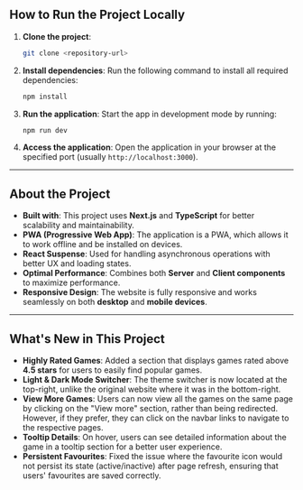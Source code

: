 ## How to Run the Project Locally

1. **Clone the project**:

   ```bash
   git clone <repository-url>
   ```

2. **Install dependencies**:
   Run the following command to install all required dependencies:

   ```bash
   npm install
   ```

3. **Run the application**:
   Start the app in development mode by running:

   ```bash
   npm run dev
   ```

4. **Access the application**:
   Open the application in your browser at the specified port (usually `http://localhost:3000`).

---

## About the Project

- **Built with**: This project uses **Next.js** and **TypeScript** for better scalability and maintainability.
- **PWA (Progressive Web App)**: The application is a PWA, which allows it to work offline and be installed on devices.
- **React Suspense**: Used for handling asynchronous operations with better UX and loading states.
- **Optimal Performance**: Combines both **Server** and **Client components** to maximize performance.
- **Responsive Design**: The website is fully responsive and works seamlessly on both **desktop** and **mobile devices**.

---

## What's New in This Project

- **Highly Rated Games**: Added a section that displays games rated above **4.5 stars** for users to easily find popular games.
- **Light & Dark Mode Switcher**: The theme switcher is now located at the top-right, unlike the original website where it was in the bottom-right.
- **View More Games**: Users can now view all the games on the same page by clicking on the "View more" section, rather than being redirected. However, if they prefer, they can click on the navbar links to navigate to the respective pages.
- **Tooltip Details**: On hover, users can see detailed information about the game in a tooltip section for a better user experience.
- **Persistent Favourites**: Fixed the issue where the favourite icon would not persist its state (active/inactive) after page refresh, ensuring that users' favourites are saved correctly.
